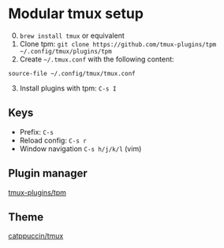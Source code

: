 # Modular tmux setup

0. `brew install tmux` or equivalent
1. Clone tpm: `git clone https://github.com/tmux-plugins/tpm ~/.config/tmux/plugins/tpm`
2. Create `~/.tmux.conf` with the following content:

```
source-file ~/.config/tmux/tmux.conf
```
3. Install plugins with tpm: `C-s I`

## Keys

* Prefix: `C-s`
* Reload config: `C-s r`
* Window navigation `C-s h/j/k/l` (vim)

## Plugin manager

[tmux-plugins/tpm](https://github.com/tmux-plugins/tpm)

## Theme

[catppuccin/tmux](https://github.com/catppuccin/tmux)
